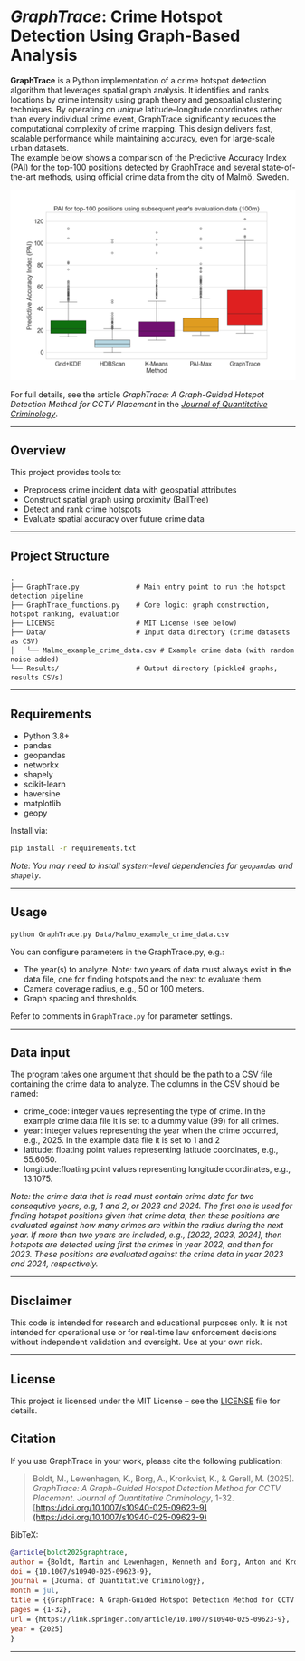 # *GraphTrace*: Crime Hotspot Detection Using Graph-Based Analysis

**GraphTrace** is a Python implementation of a crime hotspot detection algorithm that leverages spatial graph analysis. It identifies and ranks locations by crime intensity using graph theory and geospatial clustering techniques. By operating on *unique* latitude–longitude coordinates rather than every individual crime event, GraphTrace significantly reduces the computational complexity of crime mapping. This design delivers fast, scalable performance while maintaining accuracy, even for large-scale urban datasets.  
The example below shows a comparison of the Predictive Accuracy Index (PAI) for the top-100 positions detected by GraphTrace and several state-of-the-art methods, using official crime data from the city of Malmö, Sweden.

![PAI for top-100 positions using subsequent year's evaluation data (100m)](pai_boxplot_eval_dist=100m.png)

For full details, see the article *GraphTrace: A Graph-Guided Hotspot Detection Method for CCTV Placement* in the [*Journal of Quantitative Criminology*](https://doi.org/10.1007/s10940-025-09623-9).

---

## Overview

This project provides tools to:
- Preprocess crime incident data with geospatial attributes
- Construct spatial graph using proximity (BallTree)
- Detect and rank crime hotspots
- Evaluate spatial accuracy over future crime data

---

## Project Structure

```
.
├── GraphTrace.py              # Main entry point to run the hotspot detection pipeline
├── GraphTrace_functions.py    # Core logic: graph construction, hotspot ranking, evaluation
├── LICENSE 	               # MIT License (see below)
├── Data/                      # Input data directory (crime datasets as CSV)
│   └── Malmo_example_crime_data.csv # Example crime data (with random noise added)
└── Results/                   # Output directory (pickled graphs, results CSVs)
```

---

## Requirements

- Python 3.8+
- pandas
- geopandas
- networkx
- shapely
- scikit-learn
- haversine
- matplotlib
- geopy

Install via:

```bash
pip install -r requirements.txt
```

*Note: You may need to install system-level dependencies for `geopandas` and `shapely`.*

---

## Usage

```bash
python GraphTrace.py Data/Malmo_example_crime_data.csv
```

You can configure parameters in the GraphTrace.py, e.g.:
- The year(s) to analyze. Note: two years of data must always exist in the data file, one for finding hotspots and the next to evaluate them.
- Camera coverage radius, e.g., 50 or 100 meters.
- Graph spacing and thresholds.

Refer to comments in `GraphTrace.py` for parameter settings.

---

## Data input

The program takes one argument that should be the path to a CSV file containing the crime data to analyze. The columns in the CSV should be named:
- crime_code: integer values representing the type of crime. In the example crime data file it is set to a dummy value (99) for all crimes.
- year: integer values representing the year when the crime occurred, e.g., 2025. In the example data file it is set to 1 and 2
- latitude: floating point values representing latitude coordinates, e.g., 55.6050.
- longitude:floating point values representing longitude coordinates, e.g., 13.1075.

*Note: the crime data that is read must contain crime data for two consequtive years, e.g, 1 and 2, or 2023 and 2024. The first one is used for finding hotspot positions given that crime data, then these positions are evaluated against how many crimes are within the radius during the next year. If more than two years are included, e.g., [2022, 2023, 2024], then hotspots are detected using first the crimes in year 2022, and then for 2023. These positions are evaluated against the crime data in year 2023 and 2024, respectively.* 

---

## Disclaimer

This code is intended for research and educational purposes only. It is not intended for operational use or for real-time law enforcement decisions without independent validation and oversight. Use at your own risk.

---

## License

This project is licensed under the MIT License – see the [LICENSE](LICENSE) file for details.

## Citation

If you use GraphTrace in your work, please cite the following publication:

> Boldt, M., Lewenhagen, K., Borg, A., Kronkvist, K., & Gerell, M. (2025). *GraphTrace: A Graph-Guided Hotspot Detection Method for CCTV Placement*. *Journal of Quantitative Criminology*, 1-32. [https://doi.org/10.1007/s10940-025-09623-9](https://doi.org/10.1007/s10940-025-09623-9)

BibTeX:
```bibtex
@article{boldt2025graphtrace,
author = {Boldt, Martin and Lewenhagen, Kenneth and Borg, Anton and Kronkvist, Karl and Gerell, Manne},
doi = {10.1007/s10940-025-09623-9},
journal = {Journal of Quantitative Criminology},
month = jul,
title = {{GraphTrace: A Graph-Guided Hotspot Detection Method for CCTV Placement}},
pages = {1-32},
url = {https://link.springer.com/article/10.1007/s10940-025-09623-9},
year = {2025}
}
```

---